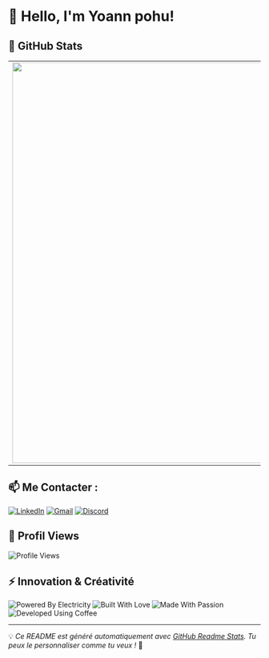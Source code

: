 # 👋 Hello, I'm Yoann pohu!

## 🚀 GitHub Stats

<div align="center">
  <table>
    <tr>
      <td>
        <img src="https://github-readme-stats.vercel.app/api?username=Yoannpohu2&show_icons=true&theme=default&card_width=400" width="800px" />
      </td>
      <td>
        <img src="https://github-readme-stats.vercel.app/api/top-langs/?username=Yoannpohu2&layout=compact&theme=default&langs_count=8&card_width=400" width="800px" />
      </td>
    </tr>
  </table>
</div>

## 📫 Me Contacter :
[![LinkedIn](https://img.shields.io/badge/LinkedIn-0077B5?style=for-the-badge&logo=linkedin&logoColor=white)](https://www.linkedin.com/in/yoann-pohu-03b39b213/)
[![Gmail](https://img.shields.io/badge/Gmail-D14836?style=for-the-badge&logo=gmail&logoColor=white)](mailto:yoannpohu12@gmail.com)
[![Discord](https://img.shields.io/badge/Discord-5865F2?style=for-the-badge&logo=discord&logoColor=white)](https://discord.com/users/yoann2225)


## 👀 Profil Views
![Profile Views](https://komarev.com/ghpvc/?username=Yoannpohu2&color=blue)

## ⚡ Innovation & Créativité
![Powered By Electricity](https://forthebadge.com/images/badges/powered-by-electricity.svg)
![Built With Love](https://forthebadge.com/images/badges/built-with-love.svg)
![Made With Passion](https://forthebadge.com/images/badges/made-with-passion.svg)
![Developed Using Coffee](https://forthebadge.com/images/badges/uses-brains.svg)

---

💡 *Ce README est généré automatiquement avec [GitHub Readme Stats](https://github.com/anuraghazra/github-readme-stats). Tu peux le personnaliser comme tu veux !* 🚀
